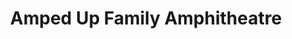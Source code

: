 ---
title: "Amped Up Family Amphitheatre"
url: /middle-river/amped-up-family-amphitheatre/
shop: Hifi
---